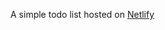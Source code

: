 A simple todo list hosted on <a href="https://loving-ptolemy-086c81.netlify.app/">Netlify</a> <br />

